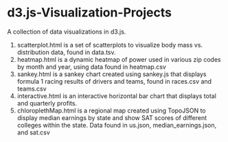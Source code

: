 # d3.js-Visualization-Projects

A collection of data visualizations in d3.js. 

1. scatterplot.html is a set of scatterplots to visualize body mass vs. distribution data, found in data.tsv.
2. heatmap.html is a dynamic heatmap of power used in various zip codes by month and year, using data found in heatmap.csv
3. sankey.html is a sankey chart created using sankey.js that displays formula 1 racing results of drivers and teams, found in races.csv and teams.csv
4. interactive.html is an interactive horizontal bar chart that displays total and quarterly profits.
5. chloroplethMap.html is a regional map created using TopoJSON to display median earnings by state and show SAT scores of different colleges within the state. Data found in us.json, median_earnings.json, and sat.csv

